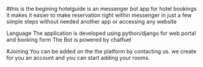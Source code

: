#this is the begining
 hotelguide is an messenger bot app for hotel bookings
 it makes it easier to make reservation right within messenger in just a few simple steps
 without needed another app or accessing any website

 Language
The application is developed using python/django for web portal and booking form
The Bot is powered by chatfuel

#Joining
You can be added on the the platform by contacting us. we create for you an account and you can start adding
your rooms.
